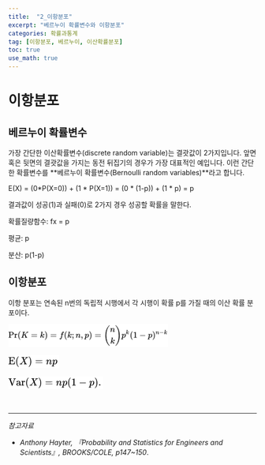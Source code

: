 ```yaml
---
title:  "2_이항분포"
excerpt: "베르누이 확률변수와 이항분포"
categories: 확률과통계
tag: [이항분포, 베르누이, 이산확률분포]
toc: true
use_math: true
---
```


# 이항분포

##  베르누이 확률변수

가장 간단한 이산확률변수(discrete random variable)는 결괏값이 2가지입니다. 앞면 혹은 뒷면의 결괏값을 가지는 동전 뒤집기의 경우가 가장 대표적인 예입니다. 이런 간단한 확률변수를 **베르누이 확률변수(Bernoulli random variables)**라고 합니다.



E(X) = (0*P(X=0)) + (1 * P(X=1)) = (0 * (1-p)) + (1 * p) = p



결과값이 성공(1)과 실패(0)로 2가지 경우 성공할 확률을 말한다.

확률질량함수: fx = p

평균: p

분산: p(1-p)

## 이항분포

이항 분포는 연속된 n번의 독립적 시행에서 각 시행이 확률 p를 가질 때의 이산 확률 분포이다.

![img](../images/2021-07-01-검정과추정_대응비교/clip_image002.png)

![img](../images/2021-07-01-검정과추정_대응비교/clip_image003.png)

![img](../images/2021-07-01-검정과추정_대응비교/clip_image004.png)





<br/>

--------------------------

*참고자료*

* *Anthony Hayter, 『Probability and Statistics for Engineers and Scientists』, BROOKS/COLE, p147~150*.
